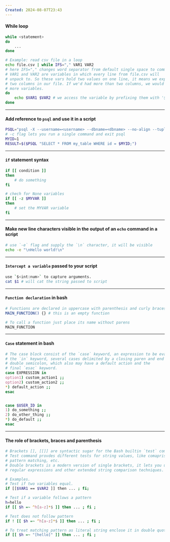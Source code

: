 ```yaml
---
Created: 2024-08-07T23:43
---
```

#### While loop
```Bash
while <statement>
do
	...
done

# Example: read csv file in a loop
echo file.csv | while IFS="," VAR1 VAR2
# here IFS="," changes word separator from default single space to comma
# VAR1 and VAR2 are variables in which every line from file.csv will
# unpack to. So these vars hold two values on one line, it means we expect 
# two columns in our file. If we'd had more than two columns, we would need
# more variables.
do
	echo $VAR1 $VAR2 # we access the variable by prefixing them with '$' sign 
done
```
---
#### Add reference to `psql` and use it in a script
```Bash
PSQL="psql -X --username=<username> --dbname=<dbname> --no-align --tuples-only -c"
# -c flag lets you run a single command and exit psql
MYID=1
RESULT=$($PSQL "SELECT * FROM my_table WHERE id = $MYID;")
```
---
#### `if` statement syntax
```Bash
if [[ condition ]]
then
	# do something
fi

# chech for None variables
if [[ -z $MYVAR ]]
then
	# set the MYVAR variable
fi
```
---
#### Make new line characters visible in the output of an `echo` command in a script
```bash
# use `-e` flag and supply the `\n` character, it will be visible
echo -e "\nHello world!\n"
```
---
#### `Intercept a variable` passed to your script
```bash
use `$<int:num>` to capture arguments. 
cat $1 # will cat the string passed to script
```
---
#### `Function declaration` in bash
```Bash
# Functions are declared in uppercase with parenthesis and curly braces
MAIN_FUNCTION() {} # this is an empty function

# To call a function just place its name without parens
MAIN_FUNCTION
```
---
#### `Case` statement in bash
```Bash
# The case block consist of the `case` keyword, an expression to be evaluated,
# the `in` keyword, several cases delimited by a closing paren and end with
# double semicolon, which also may have a default action and the 
# final `esac` keyword.
case EXPRESSION in
option1) custom_action1 ;;
option2) custom_action2 ;;
*) default_action ;;
esac


case $USER_ID in
1) do_something ;;
2) do_other_thing ;;
*) do_default ;;
esac
```
---
#### The role of brackets, braces and parenthesis
```bash
# Brackets [], [[]] are syntactic sugar for the Bash builtin `test` command.
# Test command provdes different tests for string values, like comaprisons,
# pattern matching, etc.
# Double brackets is a modern version of single brackets, it lets you use
# regular expressions and other extended string comparison techniques.

# Examples.
# Test if two variables equal.
if [[$VAR1 == $VAR2 ]] then ... ; fi;

# Test if a variable follows a pattern
h=hello
if [[ $h =~ ^h[a-z]*$ ]] then ... ; fi ;

# Test does not follow pattern
if ! [[ $h =~ ^h[a-z]*$ ]] then ... ; fi ;

# To treat matching pattern as literal string enclose it in double quotes
if [[ $h =~ "[hello]" ]] then ... ; fi ;

```